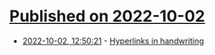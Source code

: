 # [Published on 2022-10-02](index.md)

* [2022-10-02, 12:50:21](https://lobste.rs/s/yjwgk1/hyperlinks_handwriting) - [Hyperlinks in handwriting](https://handwritten.blog/2022-10-01-hyperlinks-in-handwriting.html)
